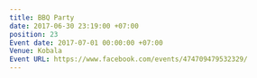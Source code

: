 ```yaml
---
title: BBQ Party
date: 2017-06-30 23:19:00 +07:00
position: 23
Event date: 2017-07-01 00:00:00 +07:00
Venue: Kobala
Event URL: https://www.facebook.com/events/474709479532329/
---
```


